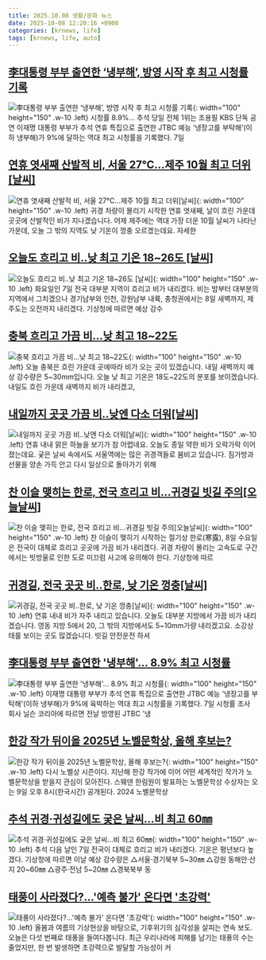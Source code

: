 ```yaml
---
title: 2025.10.08 생활/문화 뉴스
date: 2025-10-08 12:20:16 +0900
categories: [krnews, life]
tags: [krnews, life, auto]
---
```

## [李대통령 부부 출연한 ‘냉부해’, 방영 시작 후 최고 시청률 기록](https://n.news.naver.com/mnews/article/366/0001113104)

![李대통령 부부 출연한 ‘냉부해’, 방영 시작 후 최고 시청률 기록](https://mimgnews.pstatic.net/image/origin/366/2025/10/07/1113104.jpg?type=nf220_150){: width="100" height="150" .w-10 .left}
시청률 8.9%… 추석 당일 전체 1위는 조용필 KBS 단독 공연 이재명 대통령 부부가 추석 연휴 특집으로 출연한 JTBC 예능 ‘냉장고를 부탁해’(이하 냉부해)가 9%에 달하는 역대 최고 시청률을 기록했다. 7일

## [연휴 엿새째 산발적 비, 서울 27℃...제주 10월 최고 더위[날씨]](https://n.news.naver.com/mnews/article/052/0002256772)

![연휴 엿새째 산발적 비, 서울 27℃...제주 10월 최고 더위[날씨]](https://mimgnews.pstatic.net/image/origin/052/2025/10/08/2256772.jpg?type=nf220_150){: width="100" height="150" .w-10 .left}
귀경 차량이 몰리기 시작한 연휴 엿새째, 날이 흐린 가운데 곳곳에 산발적인 비가 지나겠습니다. 어제 제주에는 역대 가장 더운 10월 날씨가 나타난 가운데, 오늘 그 밖의 지역도 낮 기온이 껑충 오르겠는데요. 자세한

## [오늘도 흐리고 비..낮 최고 기온 18~26도 [날씨]](https://n.news.naver.com/mnews/article/666/0000084896)

![오늘도 흐리고 비..낮 최고 기온 18~26도 [날씨]](https://mimgnews.pstatic.net/image/origin/666/2025/10/07/84896.jpg?type=nf220_150){: width="100" height="150" .w-10 .left}
화요일인 7일 전국 대부분 지역이 흐리고 비가 내리겠다. 비는 밤부터 대부분의 지역에서 그치겠으나 경기남부와 인천, 강원남부 내륙, 충청권에서는 8일 새벽까지, 제주도는 오전까지 내리겠다. 기상청에 따르면 예상 강수

## [충북 흐리고 가끔 비…낮 최고 18~22도](https://n.news.naver.com/mnews/article/056/0012043074)

![충북 흐리고 가끔 비…낮 최고 18~22도](https://mimgnews.pstatic.net/image/origin/056/2025/10/07/12043074.jpg?type=nf220_150){: width="100" height="150" .w-10 .left}
오늘 충북은 흐린 가운데 곳에따라 비가 오는 곳이 있겠습니다. 내일 새벽까지 예상 강수량은 5~30mm입니다. 오늘 낮 최고 기온은 18도~22도의 분포를 보이겠습니다. 내일도 흐린 가운데 새벽까지 비가 내리겠고,

## [내일까지 곳곳 가끔 비‥낮엔 다소 더워[날씨]](https://n.news.naver.com/mnews/article/214/0001453757)

![내일까지 곳곳 가끔 비‥낮엔 다소 더워[날씨]](https://mimgnews.pstatic.net/image/origin/214/2025/10/07/1453757.jpg?type=nf220_150){: width="100" height="150" .w-10 .left}
연휴 내내 맑은 하늘을 보기가 참 어렵네요. 오늘도 종일 약한 비가 오락가락 이어졌는데요. 궂은 날씨 속에서도 서울역에는 많은 귀경객들로 붐비고 있습니다. 짐가방과 선물을 양손 가득 안고 다시 일상으로 돌아가기 위해

## [찬 이슬 맺히는 한로, 전국 흐리고 비…귀경길 빗길 주의[오늘날씨]](https://n.news.naver.com/mnews/article/003/0013525007)

![찬 이슬 맺히는 한로, 전국 흐리고 비…귀경길 빗길 주의[오늘날씨]](https://mimgnews.pstatic.net/image/origin/003/2025/10/08/13525007.jpg?type=nf220_150){: width="100" height="150" .w-10 .left}
찬 이슬이 맺히기 시작하는 절기상 한로(寒露), 8일 수요일은 전국이 대체로 흐리고 곳곳에 가끔 비가 내리겠다. 귀경 차량이 몰리는 고속도로 구간에서는 빗방울로 인한 도로 미끄럼 사고에 유의해야 한다. 기상청에 따르

## [귀경길, 전국 곳곳 비‥한로, 낮 기온 껑충[날씨]](https://n.news.naver.com/mnews/article/214/0001453781)

![귀경길, 전국 곳곳 비‥한로, 낮 기온 껑충[날씨]](https://mimgnews.pstatic.net/image/origin/214/2025/10/08/1453781.jpg?type=nf220_150){: width="100" height="150" .w-10 .left}
연휴 내내 비가 자주 내리고 있습니다. 오늘도 대부분 지방에서 가끔 비가 내리겠습니다. 영동 지방 5에서 20, 그 밖의 지방에서도 5~10mm가량 내리겠고요. 소강상태를 보이는 곳도 많겠습니다. 빗길 안전운전 하셔

## [李대통령 부부 출연한 '냉부해'... 8.9% 최고 시청률](https://n.news.naver.com/mnews/article/014/0005416767)

![李대통령 부부 출연한 '냉부해'... 8.9% 최고 시청률](https://mimgnews.pstatic.net/image/origin/014/2025/10/07/5416767.jpg?type=nf220_150){: width="100" height="150" .w-10 .left}
이재명 대통령 부부가 추석 연휴 특집으로 출연한 JTBC 예능 '냉장고를 부탁해'(이하 냉부해)가 9%에 육박하는 역대 최고 시청률을 기록했다. 7일 시청률 조사 회사 닐슨 코리아에 따르면 전날 방영된 JTBC '냉

## [한강 작가 뒤이을 2025년 노벨문학상, 올해 후보는?](https://n.news.naver.com/mnews/article/018/0006133837)

![한강 작가 뒤이을 2025년 노벨문학상, 올해 후보는?](https://mimgnews.pstatic.net/image/origin/018/2025/10/07/6133837.jpg?type=nf220_150){: width="100" height="150" .w-10 .left}
다시 노벨상 시즌이다. 지난해 한강 작가에 이어 어떤 세계적인 작가가 노벨문학상을 받을지 관심이 모아진다. 스웨덴 한림원이 발표하는 노벨문학상 수상자는 오는 9일 오후 8시(한국시간) 공개된다. 2024 노벨문학상

## [추석 귀경·귀성길에도 궂은 날씨…비 최고 60㎜](https://n.news.naver.com/mnews/article/079/0004073305)

![추석 귀경·귀성길에도 궂은 날씨…비 최고 60㎜](https://mimgnews.pstatic.net/image/origin/079/2025/10/07/4073305.jpg?type=nf220_150){: width="100" height="150" .w-10 .left}
추석 다음 날인 7일 전국이 대체로 흐리고 비가 내리겠다. 기온은 평년보다 높겠다. 기상청에 따르면 이날 예상 강수량은 △서울·경기북부 5~30㎜ △강원 동해안·산지 20~60㎜ △광주·전남 5~20㎜ △경북북부 동

## [태풍이 사라졌다?...'예측 불가' 온다면 '초강력'](https://n.news.naver.com/mnews/article/052/0002256470)

![태풍이 사라졌다?...'예측 불가' 온다면 '초강력'](https://mimgnews.pstatic.net/image/origin/052/2025/10/07/2256470.jpg?type=nf220_150){: width="100" height="150" .w-10 .left}
올봄과 여름의 기상현상을 바탕으로, 기후위기의 심각성을 살피는 연속 보도. 오늘은 다섯 번째로 태풍을 들여다봅니다. 최근 우리나라에 피해를 남기는 태풍의 수는 줄었지만, 한 번 발생하면 초강력으로 발달할 가능성이 커

